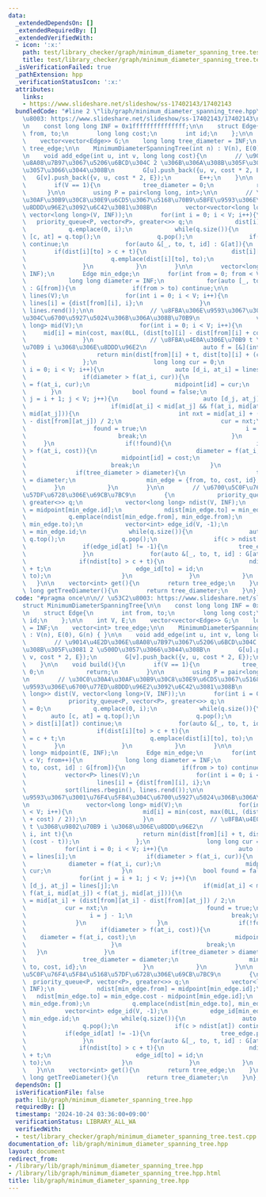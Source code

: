 ```yaml
---
data:
  _extendedDependsOn: []
  _extendedRequiredBy: []
  _extendedVerifiedWith:
  - icon: ':x:'
    path: test/library_checker/graph/minimum_diameter_spanning_tree.test.cpp
    title: test/library_checker/graph/minimum_diameter_spanning_tree.test.cpp
  _isVerificationFailed: true
  _pathExtension: hpp
  _verificationStatusIcon: ':x:'
  attributes:
    links:
    - https://www.slideshare.net/slideshow/ss-17402143/17402143
  bundledCode: "#line 2 \"lib/graph/minimum_diameter_spanning_tree.hpp\"\n\n// \u53C2\
    \u8003: https://www.slideshare.net/slideshow/ss-17402143/17402143\nstruct MinimumDiameterSpanningTree{\n\
    \n    const long long INF = 0x1fffffffffffffff;\n\n    struct Edge{\n        int\
    \ from, to;\n        long long cost;\n        int id;\n    };\n\n    int V, E;\n\
    \    vector<vector<Edge>> G;\n    long long tree_diameter = INF;\n    vector<int>\
    \ tree_edge;\n\n    MinimumDiameterSpanningTree(int n) : V(n), E(0), G(n) { }\n\
    \n    void add_edge(int u, int v, long long cost){\n        // \u9014\u4E2D\u306E\
    \u8A08\u7B97\u3067\u5206\u6BCD\u304C 2 \u306B\u306A\u308B\u305F\u3081 2 \u500D\
    \u3057\u3066\u3044\u308B\n        G[u].push_back({u, v, cost * 2, E});\n     \
    \   G[v].push_back({v, u, cost * 2, E});\n        E++;\n    }\n\n    void build(){\n\
    \        if(V == 1){\n            tree_diameter = 0;\n            return;\n  \
    \      }\n\n        using P = pair<long long, int>;\n\n        // \u30C0\u30A4\
    \u30AF\u30B9\u30C8\u30E9\u6CD5\u3067\u5168\u70B9\u5BFE\u9593\u306E\u6700\u77ED\
    \u8DDD\u96E2\u3092\u6C42\u3081\u308B\n        vector<vector<long long>> dist(V,\
    \ vector<long long>(V, INF));\n        for(int i = 0; i < V; i++){\n         \
    \   priority_queue<P, vector<P>, greater<>> q;\n            dist[i][i] = 0;\n\
    \            q.emplace(0, i);\n            while(q.size()){\n                auto\
    \ [c, at] = q.top();\n                q.pop();\n                if(c > dist[i][at])\
    \ continue;\n                for(auto &[_, to, t, id] : G[at]){\n            \
    \        if(dist[i][to] > c + t){\n                        dist[i][to] = c + t;\n\
    \                        q.emplace(dist[i][to], to);\n                    }\n\
    \                }\n            }\n        }\n\n        vector<long long> midpoint(E,\
    \ INF);\n        Edge min_edge;\n        for(int from = 0; from < V; from++){\n\
    \            long long diameter = INF;\n            for(auto [_, to, cost, id]\
    \ : G[from]){\n                if(from > to) continue;\n\n                vector<P>\
    \ lines(V);\n                for(int i = 0; i < V; i++){\n                   \
    \ lines[i] = {dist[from][i], i};\n                }\n                sort(lines.rbegin(),\
    \ lines.rend());\n\n                // \u8FBA\u306E\u9593\u3067\u3001\u76F4\u5F84\
    \u304C\u6700\u5927\u5024\u306B\u306A\u308B\u70B9\n                vector<long\
    \ long> mid(V);\n                for(int i = 0; i < V; i++){\n               \
    \     mid[i] = min(cost, max(0LL, (dist[to][i] - dist[from][i] + cost) / 2));\n\
    \                }\n                // \u8FBA\u4E0A\u306E\u70B9 t \u3068\u9802\
    \u70B9 i \u3068\u306E\u8DDD\u96E2\n                auto f = [&](int i, int t){\n\
    \                    return min(dist[from][i] + t, dist[to][i] + (cost - t));\n\
    \                };\n                long long cur = 0;\n                for(int\
    \ i = 0; i < V; i++){\n                    auto [d_i, at_i] = lines[i];\n    \
    \                if(diameter > f(at_i, cur)){\n                        diameter\
    \ = f(at_i, cur);\n                        midpoint[id] = cur;\n             \
    \       }\n                    bool found = false;\n                    for(int\
    \ j = i + 1; j < V; j++){\n                        auto [d_j, at_j] = lines[j];\n\
    \                        if(mid[at_i] < mid[at_j] && f(at_i, mid[at_j]) < f(at_j,\
    \ mid[at_j])){\n                            int nxt = mid[at_i] + (dist[from][at_i]\
    \ - dist[from][at_j]) / 2;\n                            cur = nxt;\n         \
    \                   found = true;\n                            i = j - 1;\n  \
    \                          break;\n                        }\n               \
    \     }\n                    if(!found){\n                        if(diameter\
    \ > f(at_i, cost)){\n                            diameter = f(at_i, cost);\n \
    \                           midpoint[id] = cost;\n                        }\n\
    \                        break;\n                    }\n                }\n  \
    \              if(tree_diameter > diameter){\n                    tree_diameter\
    \ = diameter;\n                    min_edge = {from, to, cost, id};\n        \
    \        }\n            }\n        }\n\n        // \u6700\u5C0F\u76F4\u5F84\u5168\
    \u57DF\u6728\u306E\u69CB\u7BC9\n        {\n            priority_queue<P, vector<P>,\
    \ greater<>> q;\n            vector<long long> ndist(V, INF);\n            ndist[min_edge.from]\
    \ = midpoint[min_edge.id];\n            ndist[min_edge.to] = min_edge.cost - midpoint[min_edge.id];\n\
    \            q.emplace(ndist[min_edge.from], min_edge.from);\n            q.emplace(ndist[min_edge.to],\
    \ min_edge.to);\n            vector<int> edge_id(V, -1);\n            edge_id[min_edge.from]\
    \ = min_edge.id;\n            while(q.size()){\n                auto [c, at] =\
    \ q.top();\n                q.pop();\n                if(c > ndist[at]) continue;\n\
    \                if(edge_id[at] != -1){\n                    tree_edge.push_back(edge_id[at]);\n\
    \                }\n                for(auto &[_, to, t, id] : G[at]){\n     \
    \               if(ndist[to] > c + t){\n                        ndist[to] = c\
    \ + t;\n                        edge_id[to] = id;\n                        q.emplace(ndist[to],\
    \ to);\n                    }\n                }\n            }\n        }\n \
    \   }\n\n    vector<int> get(){\n        return tree_edge;\n    }\n\n    long\
    \ long getTreeDiameter(){\n        return tree_diameter;\n    }\n};\n"
  code: "#pragma once\n\n// \u53C2\u8003: https://www.slideshare.net/slideshow/ss-17402143/17402143\n\
    struct MinimumDiameterSpanningTree{\n\n    const long long INF = 0x1fffffffffffffff;\n\
    \n    struct Edge{\n        int from, to;\n        long long cost;\n        int\
    \ id;\n    };\n\n    int V, E;\n    vector<vector<Edge>> G;\n    long long tree_diameter\
    \ = INF;\n    vector<int> tree_edge;\n\n    MinimumDiameterSpanningTree(int n)\
    \ : V(n), E(0), G(n) { }\n\n    void add_edge(int u, int v, long long cost){\n\
    \        // \u9014\u4E2D\u306E\u8A08\u7B97\u3067\u5206\u6BCD\u304C 2 \u306B\u306A\
    \u308B\u305F\u3081 2 \u500D\u3057\u3066\u3044\u308B\n        G[u].push_back({u,\
    \ v, cost * 2, E});\n        G[v].push_back({v, u, cost * 2, E});\n        E++;\n\
    \    }\n\n    void build(){\n        if(V == 1){\n            tree_diameter =\
    \ 0;\n            return;\n        }\n\n        using P = pair<long long, int>;\n\
    \n        // \u30C0\u30A4\u30AF\u30B9\u30C8\u30E9\u6CD5\u3067\u5168\u70B9\u5BFE\
    \u9593\u306E\u6700\u77ED\u8DDD\u96E2\u3092\u6C42\u3081\u308B\n        vector<vector<long\
    \ long>> dist(V, vector<long long>(V, INF));\n        for(int i = 0; i < V; i++){\n\
    \            priority_queue<P, vector<P>, greater<>> q;\n            dist[i][i]\
    \ = 0;\n            q.emplace(0, i);\n            while(q.size()){\n         \
    \       auto [c, at] = q.top();\n                q.pop();\n                if(c\
    \ > dist[i][at]) continue;\n                for(auto &[_, to, t, id] : G[at]){\n\
    \                    if(dist[i][to] > c + t){\n                        dist[i][to]\
    \ = c + t;\n                        q.emplace(dist[i][to], to);\n            \
    \        }\n                }\n            }\n        }\n\n        vector<long\
    \ long> midpoint(E, INF);\n        Edge min_edge;\n        for(int from = 0; from\
    \ < V; from++){\n            long long diameter = INF;\n            for(auto [_,\
    \ to, cost, id] : G[from]){\n                if(from > to) continue;\n\n     \
    \           vector<P> lines(V);\n                for(int i = 0; i < V; i++){\n\
    \                    lines[i] = {dist[from][i], i};\n                }\n     \
    \           sort(lines.rbegin(), lines.rend());\n\n                // \u8FBA\u306E\
    \u9593\u3067\u3001\u76F4\u5F84\u304C\u6700\u5927\u5024\u306B\u306A\u308B\u70B9\
    \n                vector<long long> mid(V);\n                for(int i = 0; i\
    \ < V; i++){\n                    mid[i] = min(cost, max(0LL, (dist[to][i] - dist[from][i]\
    \ + cost) / 2));\n                }\n                // \u8FBA\u4E0A\u306E\u70B9\
    \ t \u3068\u9802\u70B9 i \u3068\u306E\u8DDD\u96E2\n                auto f = [&](int\
    \ i, int t){\n                    return min(dist[from][i] + t, dist[to][i] +\
    \ (cost - t));\n                };\n                long long cur = 0;\n     \
    \           for(int i = 0; i < V; i++){\n                    auto [d_i, at_i]\
    \ = lines[i];\n                    if(diameter > f(at_i, cur)){\n            \
    \            diameter = f(at_i, cur);\n                        midpoint[id] =\
    \ cur;\n                    }\n                    bool found = false;\n     \
    \               for(int j = i + 1; j < V; j++){\n                        auto\
    \ [d_j, at_j] = lines[j];\n                        if(mid[at_i] < mid[at_j] &&\
    \ f(at_i, mid[at_j]) < f(at_j, mid[at_j])){\n                            int nxt\
    \ = mid[at_i] + (dist[from][at_i] - dist[from][at_j]) / 2;\n                 \
    \           cur = nxt;\n                            found = true;\n          \
    \                  i = j - 1;\n                            break;\n          \
    \              }\n                    }\n                    if(!found){\n   \
    \                     if(diameter > f(at_i, cost)){\n                        \
    \    diameter = f(at_i, cost);\n                            midpoint[id] = cost;\n\
    \                        }\n                        break;\n                 \
    \   }\n                }\n                if(tree_diameter > diameter){\n    \
    \                tree_diameter = diameter;\n                    min_edge = {from,\
    \ to, cost, id};\n                }\n            }\n        }\n\n        // \u6700\
    \u5C0F\u76F4\u5F84\u5168\u57DF\u6728\u306E\u69CB\u7BC9\n        {\n          \
    \  priority_queue<P, vector<P>, greater<>> q;\n            vector<long long> ndist(V,\
    \ INF);\n            ndist[min_edge.from] = midpoint[min_edge.id];\n         \
    \   ndist[min_edge.to] = min_edge.cost - midpoint[min_edge.id];\n            q.emplace(ndist[min_edge.from],\
    \ min_edge.from);\n            q.emplace(ndist[min_edge.to], min_edge.to);\n \
    \           vector<int> edge_id(V, -1);\n            edge_id[min_edge.from] =\
    \ min_edge.id;\n            while(q.size()){\n                auto [c, at] = q.top();\n\
    \                q.pop();\n                if(c > ndist[at]) continue;\n     \
    \           if(edge_id[at] != -1){\n                    tree_edge.push_back(edge_id[at]);\n\
    \                }\n                for(auto &[_, to, t, id] : G[at]){\n     \
    \               if(ndist[to] > c + t){\n                        ndist[to] = c\
    \ + t;\n                        edge_id[to] = id;\n                        q.emplace(ndist[to],\
    \ to);\n                    }\n                }\n            }\n        }\n \
    \   }\n\n    vector<int> get(){\n        return tree_edge;\n    }\n\n    long\
    \ long getTreeDiameter(){\n        return tree_diameter;\n    }\n};\n"
  dependsOn: []
  isVerificationFile: false
  path: lib/graph/minimum_diameter_spanning_tree.hpp
  requiredBy: []
  timestamp: '2024-10-24 03:36:00+09:00'
  verificationStatus: LIBRARY_ALL_WA
  verifiedWith:
  - test/library_checker/graph/minimum_diameter_spanning_tree.test.cpp
documentation_of: lib/graph/minimum_diameter_spanning_tree.hpp
layout: document
redirect_from:
- /library/lib/graph/minimum_diameter_spanning_tree.hpp
- /library/lib/graph/minimum_diameter_spanning_tree.hpp.html
title: lib/graph/minimum_diameter_spanning_tree.hpp
---
```

